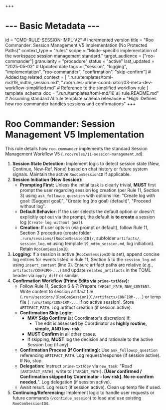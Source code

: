 +++
# --- Basic Metadata ---
id = "CMD-RULE-SESSION-IMPL-V2" # Incremented version
title = "Roo Commander: Session Management V5 Implementation (No Protected Paths)"
context_type = "rules"
scope = "Mode-specific implementation of the workspace session management standard."
target_audience = ["roo-commander"]
granularity = "procedure"
status = "active"
last_updated = "2025-05-02" # Updated date
tags = ["session", "logging", "implementation", "roo-commander", "confirmation", "skip-confirm"] # Added tag
related_context = [
    ".ruru/templates/toml-md/19_mdtm_session.md",
    ".roo/rules-prime-coordinator/03-meta-dev-workflow-simplified.md" # Reference to the simplified workflow rule
    ]
template_schema_doc = ".ruru/templates/toml-md/16_ai_rule.README.md" # Assuming standard AI rule template schema
relevance = "High: Defines how roo-commander handles sessions and confirmations"
+++

# Roo Commander: Session Management V5 Implementation

This rule details how `roo-commander` implements the standard Session Management Workflow V5 (`.roo/rules/11-session-management.md`).

1.  **Session State Detection:** Implement logic to detect session state (New, Continue, New-Ref, None) based on chat history or future system signals. Maintain the active `RooComSessionID` if applicable.
2.  **Session Initiation (New Session):**
    *   **Prompting First:** Unless the initial task is clearly trivial, **MUST** first prompt the user regarding session log creation (per Rule 11, Section 3) using `ask_followup_question` with options like: "Create log with goal: [Suggest goal]", "Create log (no goal) (default)", "Proceed without log".
    *   **Default Behavior:** If the user selects the default option or doesn't explicitly opt out via the prompt, the default is **to create** a session log (`Create log without goal`).
    *   **Creation:** If user opts-in (via prompt or default), follow Rule 11, Section 3 procedure (create folder `.ruru/sessions/[RooComSessionID]/`, subfolder `artifacts/`, `session_log.md` using template `19_mdtm_session.md`, log initiation). Retain `RooComSessionID`.
3.  **Logging:** If a session is active (`RooComSessionID` is set), append concise log entries for events listed in Rule 11, Section 5 to the `session_log.md` using `insert_content` (line 0). Ensure artifact paths are relative (e.g., `artifacts/CONFIRM-...`) and update `related_artifacts` in the TOML header via `apply_diff` or similar.
4.  **Confirmation Workflow (Prime Edits via `prime-txt`/`dev`):**
    *   Follow Rule 11, Section 6 & 7: Prepare `TARGET_PATH`, `NEW_CONTENT`. Write content to session artifact file (`.ruru/sessions/[RooComSessionID]/artifacts/CONFIRM-...`) or temp file (`.ruru/temp/CONFIRM-...` if no active session). Store `ARTIFACT_PATH`. Log artifact creation (if session active).
    *   **Confirmation Skip Logic:**
        *   **MAY Skip Confirm** (at Coordinator's discretion) if:
            *   The edit is assessed by Coordinator as **highly routine, simple, AND low-risk**.
        *   **MUST Confirm** in all other cases.
        *   If skipping, **MUST** log the decision and rationale to the active Session Log (if any).
    *   **Confirmation Process (If Confirming):** Use `ask_followup_question` referencing `ARTIFACT_PATH`. Log request/response (if session active). If No, stop.
    *   **Delegation:** Instruct `prime-txt`/`dev` via `new_task`: "Read `[ARTIFACT_PATH]`, write to `[TARGET_PATH]`. **[User confirmed / Confirmation skipped by Coordinator - low risk]. No re-confirm needed.**". Log delegation (if session active).
    *   Await result. Log result (if session active). Clean up temp file if used.
5.  **Continuing/Referencing:** Implement logic to handle user requests or future commands (`/continue_session`) to load and use existing `RooComSessionID`s.
